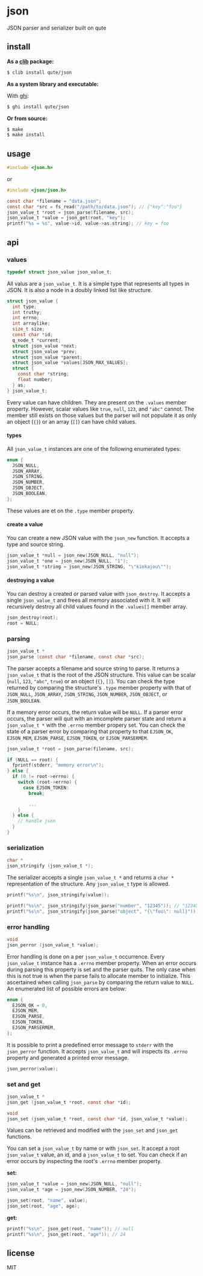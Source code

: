 json
=========

JSON parser and serializer built on qute

## install

**As a [clib](https://github.com/clibs/clib) package:**

```sh
$ clib install qute/json
```

**As a system library and executable:**

With [ghi](https://github.com/stephenmathieson/ghi):

```sh
$ ghi install qute/json
```

**Or from source:**

```sh
$ make
$ make install
```

## usage

```c
#include <json.h>
```

or

```c
#include <json/json.h>
```

```c
const char *filename = "data.json";
const char *src = fs_read("/path/to/data.json"); // {"key":"foo"}
json_value_t *root = json_parse(filename, src);
json_value_t *value = json_get(root, "key");
printf("%s = %s", value->id, value->as.string); // key = foo
```

## api

### values

```c
typedef struct json_value json_value_t;
```

All valus are a `json_value_t`. It is a simple type that represents all
types in JSON. It is also a node in a doubly linked list like structure.

```c
struct json_value {
  int type;
  int truthy;
  int errno;
  int arraylike;
  size_t size;
  const char *id;
  q_node_t *current;
  struct json_value *next;
  struct json_value *prev;
  struct json_value *parent;
  struct json_value *values[JSON_MAX_VALUES];
  struct {
    const char *string;
    float number;
  } as;
} json_value_t;
```

Every value can have children. They are present on the `.values` member
property. However, scalar values like `true`, `null`, `123`,  and `"abc"`
cannot. The member still exists on those values but the parser will not
populate it as only an object (`{}`) or an array (`[]`) can have child
values.

#### types

All `json_value_t` instances are one of the following enumerated types:

```c
enum {
  JSON_NULL,
  JSON_ARRAY,
  JSON_STRING,
  JSON_NUMBER,
  JSON_OBJECT,
  JSON_BOOLEAN,
};
```

These values are et on the `.type` member property.

#### create a value

You can create a new JSON value with the `json_new` function. It accepts
a type and source string.

```c
json_value_t *null = json_new(JSON_NULL, "null");
json_value_t *one = json_new(JSON_NULL, "1");
json_value_t *string = json_new(JSON_STRING, "\"kinkajou\"");
```

#### destroying a value

You can destroy a created or parsed value with `json_destroy`. It
accepts a single `json_value_t` and frees all memory associated with it.
It will recursively destroy all child values found in the `.values[]`
member array.

```c
json_destroy(root);
root = NULL;
```

### parsing

```c
json_value_t *
json_parse (const char *filename, const char *src);
```

The parser accepts a filename and source string to parse. It returns a
`json_value_t` that is the root of the JSON structure. This value can be
scalar (`null`, `123`, `"abc"`, `true`) or an object (`{}`, `[]`). You
can check the type returned by comparing the structure's `.type` member
property with that of `JSON_NULL`, `JSON_ARRAY`, `JSON_STRING`,
`JSON_NUMBER`, `JSON_OBJECT`, or `JSON_BOOLEAN`.

If a memory error occurs, the return value will be `NULL`. If a parser
error occurs, the parser will quit with an imcomplete parser state and
return a `json_value_t *` with the `.errno` member propery set. You can
check the state of a parser error by comparing that property to that
`EJSON_OK`, `EJSON_MEM`, `EJSON_PARSE`, `EJSON_TOKEN`, or `EJSON_PARSERMEM`.


```c
json_value_t *root = json_parse(filename, src);

if (NULL == root) {
  fprintf(stderr, "memory error\n");
} else {
  if (0 != root->errno) {
    switch (root->errno) {
      case EJSON_TOKEN:
        break;

        ...
    }
  } else {
    // handle json
  }
}
```

### serialization

```c
char *
json_stringify (json_value_t *);
```

The serializer accepts a single `json_value_t *` and returns a `char *`
representation of the structure. Any `json_value_t` type is allowed.

```c
printf("%s\n", json_stringify(value));
```

```c
printf("%s\n", json_stringify(json_parse("number", "12345")); // "12345"
printf("%s\n", json_stringify(json_parse("object", "{\"foo\": null}")); // {"foo":null}
```

### error handling

```c
void
json_perror (json_value_t *value);
```

Error handling is done on a per `json_value_t` occurrence. Every
`json_value_t` instance has a `.errno` member property. When an error
occurs during parsing this property is set and the parser quits. The
only case when this is not true is when the parse fails to allocate
member to initialize. This ascertained when calling `json_parse` by
comparing the return value to `NULL`. An enumerated list of possible
errors are below:

```c
enum {
  EJSON_OK = 0,
  EJSON_MEM,
  EJSON_PARSE,
  EJSON_TOKEN,
  EJSON_PARSERMEM,
};
```

It is possible to print a predefined error message to `stderr` with the
`json_perror` function. It accepts `json_value_t` and will inspects its
`.errno` property and generated a printed error message.

```c
json_perror(value);
```

### set and get

```c
json_value_t *
json_get (json_value_t *root, const char *id);
```

```c
void
json_set (json_value_t *root, const char *id, json_value_t *value);
```

Values can be retrieved and modified with the `json_set` and `json_get`
functions.

You can set a `json_value_t` by name or with `json_set`. It
accept a root `json_value_t` value, an id, and a `json_value_t` to set.
You can check if an error occurs by inspecting the root's `.errno`
member property.

**set:**

```c
json_value_t *value = json_new(JSON_NULL, "null");
json_value_t *age = json_new(JSON_NUMBER, "24");

json_set(root, "name", value);
json_set(root, "age", age);
```

**get:**

```c
printf("%s\n", json_get(root, "name")); // null
printf("%s\n", json_get(root, "age")); // 24
```

## license

MIT
